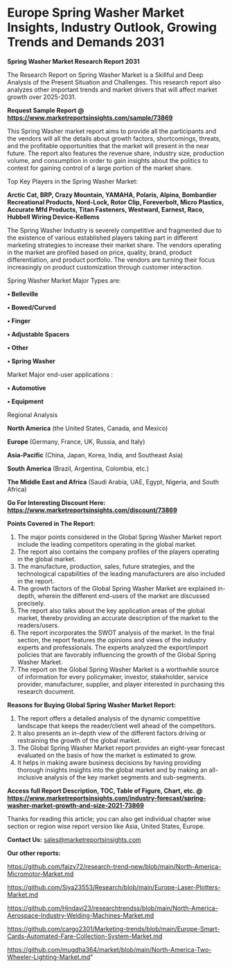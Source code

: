  # Europe Spring Washer Market Insights, Industry Outlook, Growing Trends and Demands 2031

<strong>Spring Washer Market Research Report 2031</strong>

The Research Report on Spring Washer Market is a Skillful and Deep Analysis of the Present Situation and Challenges. This research report also analyzes other important trends and market drivers that will affect market growth over 2025-2031.

<strong>Request Sample Report @ <a href=https://www.marketreportsinsights.com/sample/73869>https://www.marketreportsinsights.com/sample/73869</a></strong>

This Spring Washer market report aims to provide all the participants and the vendors will all the details about growth factors, shortcomings, threats, and the profitable opportunities that the market will present in the near future. The report also features the revenue share, industry size, production volume, and consumption in order to gain insights about the politics to contest for gaining control of a large portion of the market share.

Top Key Players in the Spring Washer Market:

<strong>Arctic Cat, BRP, Crazy Mountain, YAMAHA, Polaris, Alpina, Bombardier Recreational Products, Nord-Lock, Rotor Clip, Foreverbolt, Micro Plastics, Accurate Mfd Products, Titan Fasteners, Westward, Earnest, Raco, Hubbell Wiring Device-Kellems</strong>

The Spring Washer Industry is severely competitive and fragmented due to the existence of various established players taking part in different marketing strategies to increase their market share. The vendors operating in the market are profiled based on price, quality, brand, product differentiation, and product portfolio. The vendors are turning their focus increasingly on product customization through customer interaction.

Spring Washer Market Major Types are:

<strong>• Belleville

• Bowed/Curved

• Finger

• Adjustable Spacers

• Other

• Spring Washer</strong>

Market Major end-user applications :

<strong>• Automotive

• Equipment</strong>

Regional Analysis

</u><strong><b>North America</b></strong> (the United States, Canada, and Mexico)

<strong><b>Europe </b></strong>(Germany, France, UK, Russia, and Italy)

<strong><b>Asia-Pacific</b></strong> (China, Japan, Korea, India, and Southeast Asia)

<strong><b>South America</b></strong> (Brazil, Argentina, Colombia, etc.)

<strong><b>The Middle East and Africa</b></strong> (Saudi Arabia, UAE, Egypt, Nigeria, and South Africa)

<strong>Go For Interesting Discount Here: <a href=https://www.marketreportsinsights.com/discount/73869>https://www.marketreportsinsights.com/discount/73869</a></strong>

<strong>Points Covered in The Report:</strong>
<ol>
  <li>The major points considered in the Global Spring Washer Market report include the leading competitors operating in the global market.</li>
  <li>The report also contains the company profiles of the players operating in the global market.</li>
  <li>The manufacture, production, sales, future strategies, and the technological capabilities of the leading manufacturers are also included in the report.</li>
  <li>The growth factors of the Global Spring Washer Market are explained in-depth, wherein the different end-users of the market are discussed precisely.</li>
  <li>The report also talks about the key application areas of the global market, thereby providing an accurate description of the market to the readers/users.</li>
  <li>The report incorporates the SWOT analysis of the market. In the final section, the report features the opinions and views of the industry experts and professionals. The experts analyzed the export/import policies that are favorably influencing the growth of the Global Spring Washer Market.</li>
  <li>The report on the Global Spring Washer Market is a worthwhile source of information for every policymaker, investor, stakeholder, service provider, manufacturer, supplier, and player interested in purchasing this research document.</li>
</ol>
<strong>Reasons for Buying Global Spring Washer Market Report:</strong>

<ol>
  <li>The report offers a detailed analysis of the dynamic competitive landscape that keeps the reader/client well ahead of the competitors.</li>
  <li>It also presents an in-depth view of the different factors driving or restraining the growth of the global market.</li>
  <li>The Global Spring Washer Market report provides an eight-year forecast evaluated on the basis of how the market is estimated to grow.</li>
  <li>It helps in making aware business decisions by having providing thorough insights insights into the global market and by making an all-inclusive analysis of the key market segments and sub-segments.</li>
</ol>
<strong>Access full Report Description, TOC, Table of Figure, Chart, etc. @ <a href=https://www.marketreportsinsights.com/industry-forecast/spring-washer-market-growth-and-size-2021-73869>https://www.marketreportsinsights.com/industry-forecast/spring-washer-market-growth-and-size-2021-73869</a></strong>


Thanks for reading this article; you can also get individual chapter wise section or region wise report version like Asia, United States, Europe.

<strong>Contact Us:</strong>
sales@marketreportsinsights.com

<strong>Our other reports:</strong>

<a href=https://github.com/faizy72/research-trend-new/blob/main/North-America-Micromotor-Market.md>https://github.com/faizy72/research-trend-new/blob/main/North-America-Micromotor-Market.md</a>

<a href=https://github.com/Siya23553/Research/blob/main/Europe-Laser-Plotters-Market.md>https://github.com/Siya23553/Research/blob/main/Europe-Laser-Plotters-Market.md</a>

<a href=https://github.com/Hindavi23/researchtrendss/blob/main/North-America-Aerospace-Industry-Welding-Machines-Market.md>https://github.com/Hindavi23/researchtrendss/blob/main/North-America-Aerospace-Industry-Welding-Machines-Market.md</a>

<a href=https://github.com/cargo2301/Marketing-trends/blob/main/Europe-Smart-Cards-Automated-Fare-Collection-System-Market.md>https://github.com/cargo2301/Marketing-trends/blob/main/Europe-Smart-Cards-Automated-Fare-Collection-System-Market.md</a>

<a href=https://github.com/mugdha364/market/blob/main/North-America-Two-Wheeler-Lighting-Market.md>https://github.com/mugdha364/market/blob/main/North-America-Two-Wheeler-Lighting-Market.md</a>"
